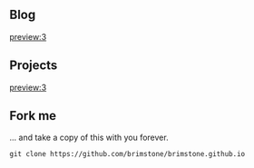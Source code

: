Blog
----

[preview:3](/blog/2014/09/startingback.md)

Projects
--------

[preview:3](/projects/infovent/index.md)

Fork me
-------

... and take a copy of this with you forever.

	git clone https://github.com/brimstone/brimstone.github.io

